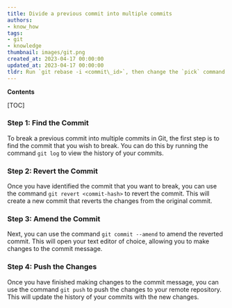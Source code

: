 ```yaml
---
title: Divide a previous commit into multiple commits
authors:
- know_how
tags:
- git
- knowledge
thumbnail: images/git.png
created_at: 2023-04-17 00:00:00
updated_at: 2023-04-17 00:00:00
tldr: Run `git rebase -i <commit\_id>`, then change the `pick` command to `edit` or `reword` for the commit you wish to split.
---
```


**Contents**

[TOC]

### Step 1: Find the Commit

To break a previous commit into multiple commits in Git, the first step is to find the commit that you wish to break. You can do this by running the command `git log` to view the history of your commits. 

### Step 2: Revert the Commit

Once you have identified the commit that you want to break, you can use the command `git revert <commit-hash>` to revert the commit. This will create a new commit that reverts the changes from the original commit.

### Step 3: Amend the Commit

Next, you can use the command `git commit --amend` to amend the reverted commit. This will open your text editor of choice, allowing you to make changes to the commit message. 

### Step 4: Push the Changes

Once you have finished making changes to the commit message, you can use the command `git push` to push the changes to your remote repository. This will update the history of your commits with the new changes.
